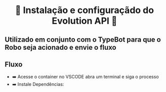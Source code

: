 <h1 align="center">🚀 Instalação e configuraçãdo do Evolution API 🚀</h1> 

## Utilizado em conjunto com o TypeBot para que o Robo seja acionado e envie o fluxo

## Fluxo

- ➡️ Acesse o container no VSCODE abra um terminal e siga o processo
- ➡️ Instale Dependências: